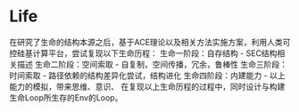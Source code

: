 # Life
在研究了生命的结构本源之后，基于ACE理论以及相关方法实施方案，利用人类可控硅基计算平台，尝试复现以下生命历程： 生命一阶段：自存结构 - SEC结构相关描述 生命二阶段：空间索取 - 自复制，空间传播，冗余，鲁棒性 生命三阶段：时间索取 - 路径依赖的结构差异化尝试，结构进化 生命四阶段：内建能力 - 以上能力的模拟，带来思维、意识、  在复现以上生命历程的过程中，同时设计与构建生命Loop所生存的Env的Loop。
